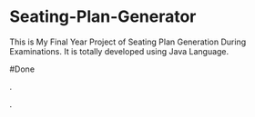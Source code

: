 # Seating-Plan-Generator

This is My Final Year Project of Seating Plan Generation During Examinations. It is totally developed using Java Language.

























#Done










































































.




































































































































































































































































































































































































































































































.






































